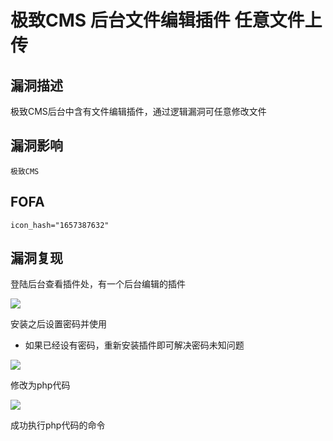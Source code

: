 # 极致CMS 后台文件编辑插件 任意文件上传

## 漏洞描述

极致CMS后台中含有文件编辑插件，通过逻辑漏洞可任意修改文件

## 漏洞影响

```
极致CMS
```

## FOFA

```
icon_hash="1657387632"
```

## 漏洞复现

登陆后台查看插件处，有一个后台编辑的插件

![](https://typora-1308934770.cos.ap-beijing.myqcloud.com/202202170920402.jpg)

安装之后设置密码并使用

- 如果已经设有密码，重新安装插件即可解决密码未知问题

![](https://typora-1308934770.cos.ap-beijing.myqcloud.com/202202170920491.jpg)

修改为php代码

![](https://typora-1308934770.cos.ap-beijing.myqcloud.com/202202170920842.jpg)

成功执行php代码的命令
